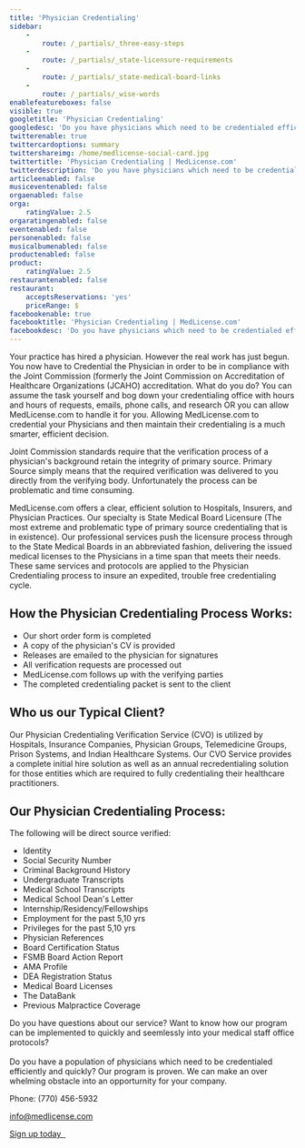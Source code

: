```yaml
---
title: 'Physician Credentialing'
sidebar:
    -
        route: /_partials/_three-easy-steps
    -
        route: /_partials/_state-licensure-requirements
    -
        route: /_partials/_state-medical-board-links
    -
        route: /_partials/_wise-words
enablefeatureboxes: false
visible: true
googletitle: 'Physician Credentialing'
googledesc: 'Do you have physicians which need to be credentialed efficiently and quickly? Our program is proven. We can make an over whelming obstacle into an opporturnity for your company.'
twitterenable: true
twittercardoptions: summary
twittershareimg: /home/medlicense-social-card.jpg
twittertitle: 'Physician Credentialing | MedLicense.com'
twitterdescription: 'Do you have physicians which need to be credentialed efficiently and quickly? Our program is proven. We can make an over whelming obstacle into an opporturnity for your company.'
articleenabled: false
musiceventenabled: false
orgaenabled: false
orga:
    ratingValue: 2.5
orgaratingenabled: false
eventenabled: false
personenabled: false
musicalbumenabled: false
productenabled: false
product:
    ratingValue: 2.5
restaurantenabled: false
restaurant:
    acceptsReservations: 'yes'
    priceRange: $
facebookenable: true
facebooktitle: 'Physician Credentialing | MedLicense.com'
facebookdesc: 'Do you have physicians which need to be credentialed efficiently and quickly? Our program is proven. We can make an over whelming obstacle into an opporturnity for your company.'
---
```


<p>Your practice has hired a physician. However the real work has just begun. You now have to Credential the Physician in order to be in compliance with the Joint Commission (formerly the Joint Commission on Accreditation of Healthcare Organizations (JCAHO) accreditation. What do you do? You can assume the task yourself and bog down your credentialing office with hours and hours of requests, emails, phone calls, and research OR you can allow MedLicense.com to handle it for you. Allowing MedLicense.com to credential your Physicians and then maintain their credentialing is a much smarter, efficient decision.</p>
<p>Joint Commission standards require that the verification process of a physician's background retain the integrity of primary source. Primary Source simply means that the required verification was delivered to you directly from the verifying body. Unfortunately the process can be problematic and time consuming.</p>
<p>MedLicense.com offers a clear, efficient solution to Hospitals, Insurers, and Physician Practices. Our specialty is State Medical Board Licensure (The most extreme and problematic type of primary source credentialing that is in existence). Our professional services push the licensure process through to the State Medical Boards in an abbreviated fashion, delivering the issued medical licenses to the Physicians in a time span that meets their needs. These same services and protocols are applied to the Physician Credentialing process to insure an expedited, trouble free credentialing cycle.</p>
<h2 id="mcetoc_1cec8onnj0">How the Physician Credentialing Process Works:</h2>
<ul>
<li>Our short order form is completed</li>
<li>A copy of the physician's CV is provided</li>
<li>Releases are emailed to the physician for signatures</li>
<li>All verification requests are processed out</li>
<li>MedLicense.com follows up with the verifying parties</li>
<li>The completed credentialing packet is sent to the client</li>
</ul>
<h2 id="mcetoc_1cec8onnj1">Who us our Typical Client?</h2>
<p>Our Physician Credentialing Verification Service (CVO) is utilized by Hospitals, Insurance Companies, Physician Groups, Telemedicine Groups, Prison Systems, and Indian Healthcare Systems. Our CVO Service provides a complete initial hire solution as well as an annual recredentialing solution for those entities which are required to fully credentialing their healthcare practitioners.</p>
<h2 id="mcetoc_1cec8onnj2">Our Physician Credentialing Process:</h2>
<p>The following will be direct source verified:</p>
<ul>
<li>Identity</li>
<li>Social Security Number</li>
<li>Criminal Background History</li>
<li>Undergraduate Transcripts</li>
<li>Medical School Transcripts</li>
<li>Medical School Dean's Letter</li>
<li>Internship/Residency/Fellowships</li>
<li>Employment for the past 5,10 yrs</li>
<li>Privileges for the past 5,10 yrs</li>
<li>Physician References</li>
<li>Board Certification Status</li>
<li>FSMB Board Action Report</li>
<li>AMA Profile</li>
<li>DEA Registration Status</li>
<li>Medical Board Licenses</li>
<li>The DataBank</li>
<li>Previous Malpractice Coverage</li>
</ul>
<p>Do you have questions about our service? Want to know how our program can be implemented to quickly and seemlessly into your medical staff office protocols?&nbsp;<br /><br />Do you have a population of physicians which need to be credentialed efficiently and quickly? Our program is proven. We can make an over whelming obstacle into an opporturnity for your company.</p>
<p>Phone: (770) 456-5932</p>
<p><a href="mailto:info@medlicense.com?subject=Physician%20Credentialing%20Information">info@medlicense.com</a></p>
<p><a class="btn btn-secondary" href="https://www.secure-access.net/~medlicense/maaform/ccphysiciancredentialingservices.html">Sign up today <em class="fa fa-sm fa-play" aria-hidden="true">&nbsp;</em></a>&nbsp;</p>